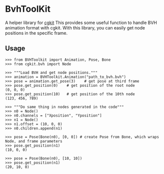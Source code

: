 BvhToolKit
==========
A helper library for [cgkit]
This provides some useful function to handle BVH animation format with cgkit.
With this library, you can easily get node positions in the specific frame.

Usage
---------- 
    >>> from BVHToolkit import Animation, Pose, Bone
    >>> from cgkit.bvh import Node

    >>> """Load BVH and get node positions."""
    >>> animation = BVHToolkit.Animation("path_to_bvh.bvh")
    >>> pose = animation.get_pose(3)    # get pose at third frame
    >>> pose.get_position(0)    # get position of the root node
    (0, 0, 0)
    >>> pose.get_position(10)   # get position of the 10th node
    (123, 456, 789)
    
    >>> """Do same thing in nodes generated in the code"""
    >>> n0 = Node()
    >>> n0.channels = ["Xposition", "Yposition"]
    >>> n1 = Node()
    >>> n1.offset = (10, 0, 0)
    >>> n0.children.append(n1)

    >>> pose = Pose(Bone(n0), [0, 0]) # create Pose from Bone, which wraps Node, and frame parameters
    >>> pose.get_position(n1)
    (10, 0, 0)

    >>> pose = Pose(Bone(n0), [10, 10])
    >>> pose.get_position(n1)
    (20, 10, 0)

  [cgkit]: http://cgkit.sourceforge.net/
